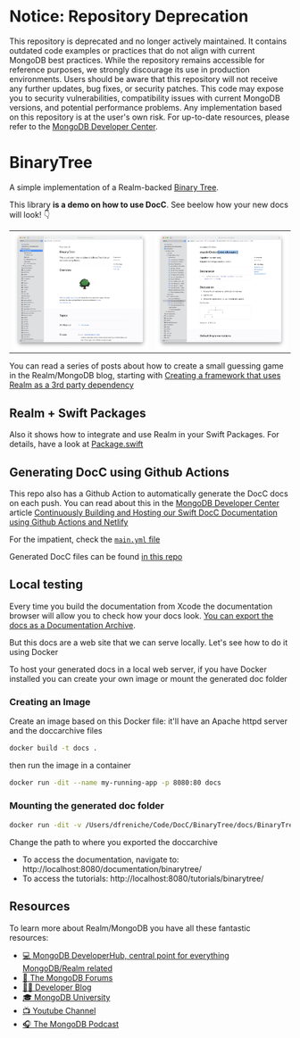 # Notice: Repository Deprecation
This repository is deprecated and no longer actively maintained. It contains outdated code examples or practices that do not align with current MongoDB best practices. While the repository remains accessible for reference purposes, we strongly discourage its use in production environments.
Users should be aware that this repository will not receive any further updates, bug fixes, or security patches. This code may expose you to security vulnerabilities, compatibility issues with current MongoDB versions, and potential performance problems. Any implementation based on this repository is at the user's own risk.
For up-to-date resources, please refer to the [MongoDB Developer Center](https://mongodb.com/developer).


# BinaryTree

A simple implementation of a Realm-backed [Binary Tree](https://en.wikipedia.org/wiki/Binary_tree).

This library __is a demo on how to use DocC__. See beelow how your new docs will look! 👇

| |  |
| --- | --- | 
|![](img/main-page.png) | ![](img/tree-traversable.png) |


You can read a series of posts about how to create a small guessing game in the Realm/MongoDB blog, starting with [Creating a framework that uses Realm as a 3rd party dependency](https://www.mongodb.com/developer/how-to/adding-realm-as-dependency-ios-framework/)

## Realm + Swift Packages

Also it shows how to integrate and use Realm in your Swift Packages. For details, have a look at [Package.swift](./Package.swift)

## Generating DocC using Github Actions

This repo also has a Github Action to automatically generate the DocC docs on each push. You can read about this in the [MongoDB Developer Center](https://www.mongodb.com/developer) article [Continuously Building and Hosting our Swift DocC Documentation using Github Actions and Netlify](https://www.mongodb.com/developer/languages/swift/build-host-docc-documentation-using-github-actions-netlify/)

For the impatient, check the [`main.yml` file](./.github/workflows/main.yml)

Generated DocC files can be found [in this repo](https://github.com/mongodb-developer/realm-binary-tree-docc)

## Local testing

Every time you build the documentation from Xcode the documentation browser will allow you to check how your docs look. [You can export the docs as a Documentation Archive](https://developer.apple.com/documentation/Xcode/distributing-documentation-to-external-developers).

But this docs are a web site that we can serve locally. Let's see how to do it using Docker

To host your generated docs in a local web server, if you have Docker installed you can create your own image or mount the generated doc folder

### Creating an Image

Create an image based on this Docker file: it'll have an Apache httpd server and the doccarchive files

```bash
docker build -t docs .
```

then run the image in a container

```bash
docker run -dit --name my-running-app -p 8080:80 docs
```

### Mounting the generated doc folder

```bash
docker run -dit -v /Users/dfreniche/Code/DocC/BinaryTree/docs/BinaryTree.doccarchive:/usr/local/apache2/htdocs/  -p 8080:80 httpd:2.4
```

Change the path to where you exported the doccarchive

- To access the documentation, navigate to: http://localhost:8080/documentation/binarytree/
- To access the tutorials: http://localhost:8080/tutorials/binarytree/


## Resources
To learn more about Realm/MongoDB you have all these fantastic resources:

- [💻 MongoDB DeveloperHub, central point for everything MongoDB/Realm related](https://www.mongodb.com/developer)
- [💬 The MongoDB Forums](https://www.mongodb.com/community/forums/)
- [👩‍💻 Developer Blog](https://developer.mongodb.com/learn/?content=Articles#main)
- [🎓 MongoDB University](https://university.mongodb.com/)
- [📺 Youtube Channel](https://www.youtube.com/c/MongoDBofficial)
- [🎧 The MongoDB Podcast](https://developer.mongodb.com/learn/?content=Podcasts#main)
